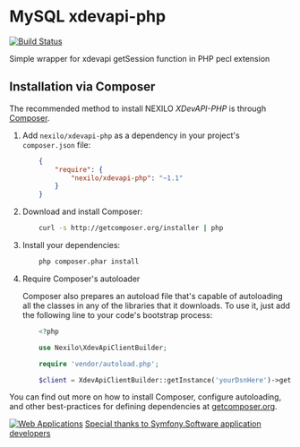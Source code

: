 MySQL xdevapi-php 
=================

[![Build Status](https://travis-ci.org/nexilo/xdevapi-php.svg?branch=master)](https://travis-ci.org/nexilo/xdevapi-php)

Simple wrapper for xdevapi getSession function in PHP pecl extension

 Installation via Composer
 -------------------------
 The recommended method to install NEXILO _XDevAPI-PHP_ is through [Composer](http://getcomposer.org).
 
 1. Add `nexilo/xdevapi-php` as a dependency in your project's `composer.json` file:
 
     ```json
         {
             "require": {
                 "nexilo/xdevapi-php": "~1.1"
             }
         }
     ```
 
 2. Download and install Composer:
 
     ```bash
         curl -s http://getcomposer.org/installer | php
     ```
 
 3. Install your dependencies:
 
     ```bash
         php composer.phar install
     ```
 
 4. Require Composer's autoloader
 
     Composer also prepares an autoload file that's capable of autoloading all the classes in any of the libraries that it downloads. To use it, just add the following line to your code's bootstrap process:
 
     ```php
         <?php
 
         use Nexilo\XdevApiClientBuilder;
 
         require 'vendor/autoload.php';
 
         $client = XdevApiClientBuilder::getInstance('yourDsnHere')->getSession();
     ```
 You can find out more on how to install Composer, configure autoloading, and other best-practices for defining dependencies at [getcomposer.org](http://getcomposer.org).
 
[![Web Applications](https://nexilo.uk/static/nexilo_new.svg)](https://nexilo.uk/)
[Special thanks to Symfony.Software application developers](https://symfony.software/ "Symfony Web Applications")
 
